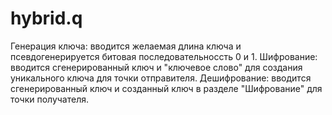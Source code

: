 # hybrid.q
Генерация ключа: вводится желаемая длина ключа и псевдогенерируется битовая последовательноссть 0 и 1.
Шифрование: вводится сгенерированный ключ и "ключевое слово" для создания уникального ключа для точки отправителя.
Дешифрование: вводится сгенерированный ключ и созданный ключ в разделе "Шифрование" для точки получателя.
